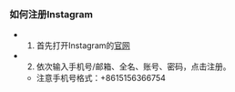 ### 如何注册Instagram

- 1. 首先打开Instagram的[官网](https://www.instagram.com)
- 2. 依次输入手机号/邮箱、全名、账号、密码，点击注册。
  - 注意手机号格式：+8615156366754
